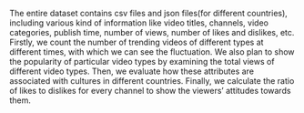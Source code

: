 The entire dataset contains csv files and json files(for different countries), including various kind of information like video titles, channels, video categories, publish time, number of views, number of likes and dislikes, etc.
Firstly, we count the number of trending videos of different types at different times, with which we can see the fluctuation. We also plan to show the popularity of particular video types by examining the total views of different video types. Then, we evaluate how these attributes are associated with cultures in different countries. Finally, we calculate the ratio of likes to dislikes for every channel to show the viewers’ attitudes towards them.
